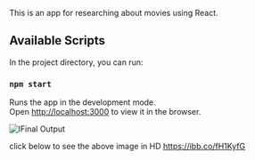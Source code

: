 This is an app for researching about movies using React.

## Available Scripts

In the project directory, you can run:

### `npm start`

Runs the app in the development mode.<br />
Open [http://localhost:3000](http://localhost:3000) to view it in the browser.



![IFinal Output](https://i.ibb.co/2dnLCxY/Screen-Shot-2019-10-16-at-1-38-53-PM.png)

click below to see the above image in HD
https://ibb.co/fH1KyfG
